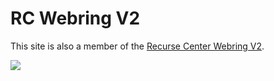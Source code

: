 # RC Webring V2

This site is also a member of the [Recurse Center Webring V2](https://webring.recurse.com).

<a href='https://webring.recurse.com'><img src='https://webring.recurse.com/icon.png'/></a>
